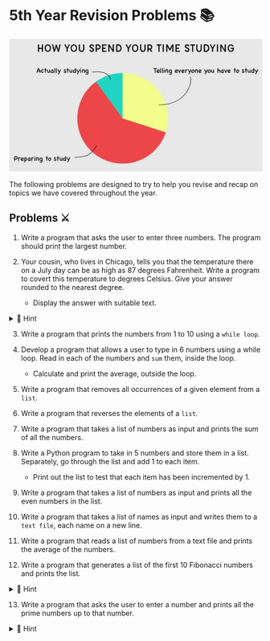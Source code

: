 # 5th Year Revision Problems 📚

![image](image_2.png)

The following problems are designed to try to help you revise and recap on topics we have covered throughout the year.

## Problems ⚔️
1. Write a program that asks the user to enter three numbers. The program should print the largest number.
   
2. Your cousin, who lives in Chicago, tells you that the temperature there on a July day can be as high as 87 degrees Fahrenheit. 
Write a program to covert this temperature to 
degrees Celsius. Give your answer rounded to the 
nearest degree.

    - Display the answer with suitable text.
<details>
  <summary> 👀 Hint</summary>
   
  ````
   Use the formula: Celsius = (5/9) * (Fahrenheit - 32)
   ````

</details>


3. Write a program that prints the numbers from 1 to 10 using a ``while loop``.

4. Develop a program that allows a user to type in 6 numbers using a while loop. Read in each of the numbers and ``sum`` them, inside the loop.   
    - Calculate and print the average, outside the loop. 

5. Write a program that removes all occurrences of a given element from a ``list``.

6. Write a program that reverses the elements of a ``list``.

7. Write a program that takes a list of numbers as input and prints the sum of all the numbers.

8. Write a Python program to take in 5 numbers and store them in a list. Separately, go through the list and add 1 to each item.
    - Print out the list to test that each item has been incremented by 1.

9. Write a program that takes a list of numbers as input and prints all the even numbers in the list.

10. Write a program that takes a list of names as input and writes them to a ``text file``, each name on a new line.

11. Write a program that reads a list of numbers from a text file and prints the average of the numbers.

12. Write a program that generates a list of the first 10 Fibonacci numbers and prints the list.
<details>
  <summary> 👀 Hint</summary>
   
````
  In mathematics, the Fibonacci sequence is a sequence in which each number is the sum of the two preceding ones.
   
````

</details>


13. Write a program that asks the user to enter a number and prints all the prime numbers up to that number.
<details>
  <summary> 👀 Hint</summary>
   
````
 A prime number is a whole number greater than 1 whose only factors are 1 and itself.
````
</details>


  
